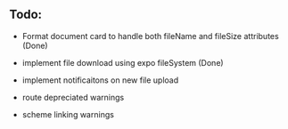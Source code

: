 ## Todo:

- Format document card to handle both fileName and fileSize attributes (Done)
- implement file download using expo fileSystem (Done)
- implement notificaitons on new file upload

- route depreciated warnings
- scheme linking warnings
